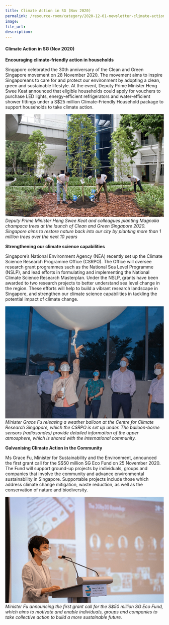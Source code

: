 ```yaml
---  
title: Climate Action in SG (Nov 2020)  
permalink: /resource-room/category/2020-12-01-newsletter-climate-action-in-sg-nov/  
image:  
file_url:  
description:  
---  
```


#### Climate Action in SG (Nov 2020)  

**Encouraging climate-friendly action in households**  

Singapore celebrated the 30th anniversary of the Clean and Green Singapore movement on 28 November 2020. The movement aims to inspire Singaporeans to care for and protect our environment by adopting a clean, green and sustainable lifestyle. At the event, Deputy Prime Minister Heng Swee Keat announced that eligible households could apply for vouchers to purchase LED lights, energy-efficient refrigerators and water-efficient shower fittings under a S$25 million Climate-Friendly Household package to support households to take climate action.  

![](/news/news-images/newsletter-nov-image-1.png)  
*Deputy Prime Minister Heng Swee Keat and colleagues planting Magnolia champaca trees at the launch of Clean and Green Singapore 2020. Singapore aims to restore nature back into our city by planting more than 1 million trees over the next 10 years*  

**Strengthening our climate science capabilities**  

Singapore’s National Environment Agency (NEA) recently set up the Climate Science Research Programme Office (CSRPO). The Office will oversee research grant programmes such as the National Sea Level Programme (NSLP), and lead efforts in formulating and implementing the National Climate Science Research Masterplan. Under the NSLP, grants have been awarded to two research projects to better understand sea level change in the region. These efforts will help to build a vibrant research landscape in Singapore, and strengthen our climate science capabilities in tackling the potential impact of climate change.  

![](/news/news-images/newsletter-nov-image-2.png)  
*Minister Grace Fu releasing a weather balloon at the Centre for Climate Research Singapore, which the CSRPO is set up under. The balloon-borne sensors (radiosondes) provide detailed information of the upper atmosphere, which is shared with the international community.*  

**Galvanising Climate Action in the Community**  

Ms Grace Fu, Minister for Sustainability and the Environment, announced the first grant call for the S$50 million SG Eco Fund on 25 November 2020. The Fund will support ground-up projects by individuals, groups and companies that involve the community and advance environmental sustainability in Singapore. Supportable projects include those which address climate change mitigation, waste reduction, as well as the conservation of nature and biodiversity.  

![](/news/news-images/newsletter-nov-image-3.png)  
*Minister Fu announcing the first grant call for the S$50 million SG Eco Fund, which aims to motivate and enable individuals, groups and companies to take collective action to build a more sustainable future.*  


